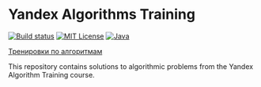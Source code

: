 # Yandex Algorithms Training

[![Build status](https://github.com/forketyfork/yandex-algos/actions/workflows/build.yml/badge.svg)](https://github.com/forketyfork/yandex-algos/actions/workflows/build.yml)
[![MIT License](https://img.shields.io/badge/license-MIT-blue.svg)](LICENSE)
[![Java](https://img.shields.io/badge/language-Java-orange.svg)](https://www.oracle.com/java/)

[Тренировки по алгоритмам](https://yandex.ru/yaintern/algorithm-training)

This repository contains solutions to algorithmic problems from the Yandex Algorithm Training course.
